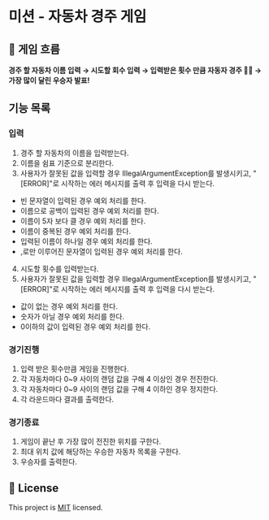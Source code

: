 # 미션 - 자동차 경주 게임
## 🚀 게임 흐름
**경주 할 자동차 이름 입력 → 시도할 회수 입력 → 입력받은 횟수 만큼 자동자 경주 🚗🏃 → 가장 많이 달린 우승자 발표!**

## 기능 목록
### 입력
1. 경주 할 자동차의 이름을 입력받는다.
2. 이름을 쉼표 기준으로 분리한다.
3. 사용자가 잘못된 값을 입력할 경우 IllegalArgumentException를 발생시키고, "[ERROR]"로 시작하는 에러 메시지를 출력 후 입력을 다시 받는다.
  - 빈 문자열이 입력된 경우 예외 처리를 한다.
  - 이름으로 공백이 입력된 경우 예외 처리를 한다.
  - 이름이 5자 보다 클 경우 예외 처리를 한다.
  - 이름이 중복된 경우 예외 처리를 한다.
  - 입력된 이름이 하나일 경우 예외 처리를 한다.
  - ,로만 이루어진 문자열이 입력된 경우 예외 처리를 한다.
4. 시도할 횟수를 입력받는다.
5. 사용자가 잘못된 값을 입력할 경우 IllegalArgumentException를 발생시키고, "[ERROR]"로 시작하는 에러 메시지를 출력 후 입력을 다시 받는다.
  - 값이 없는 경우 예외 처리를 한다.
  - 숫자가 아닐 경우 예외 처리를 한다.
  - 0이하의 값이 입력된 경우 예외 처리를 한다.
### 경기진행
1. 입력 받은 횟수만큼 게임을 진행한다.
2. 각 자동차마다 0~9 사이의 랜덤 값을 구해 4 이상인 경우 전진한다.
3. 각 자동차마다 0~9 사이의 랜덤 값을 구해 4 이하인 경우 정지한다.
4. 각 라운드마다 결과를 출력한다.
### 경기종료
1. 게임이 끝난 후 가장 많이 전진한 위치를 구한다.
2. 최대 위치 값에 해당하는 우승한 자동차 목록을 구한다.
3. 우승자를 출력한다.



## 📝 License

This project is [MIT](https://github.com/woowacourse/java-racingcar-precourse/blob/master/LICENSE) licensed.
